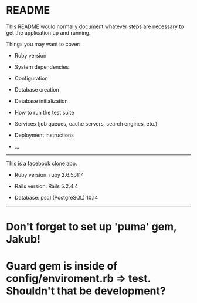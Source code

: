 # README

This README would normally document whatever steps are necessary to get the
application up and running.

Things you may want to cover:

* Ruby version

* System dependencies

* Configuration

* Database creation

* Database initialization

* How to run the test suite

* Services (job queues, cache servers, search engines, etc.)

* Deployment instructions

* ...

-------------------------------------------------------------------------------

This is a facebook clone app.

*  Ruby version: ruby 2.6.5p114  

*  Rails version: Rails 5.2.4.4

*  Database: psql (PostgreSQL) 10.14

-------------------------------------------------------------------------------

# Don't forget to set up 'puma' gem, Jakub!

# Guard gem is inside of config/enviroment.rb => test. Shouldn't that be development?
